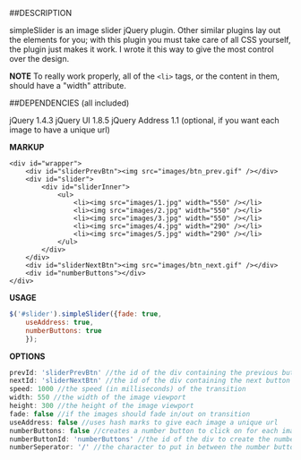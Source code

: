 ##DESCRIPTION

simpleSlider is an image slider jQuery plugin.  Other similar plugins lay out the elements for you; with this plugin you must take care of all CSS yourself, the plugin just makes it work.  I wrote it this way to give the most control over the design.

**NOTE**  To really work properly, all of the ```<li>``` tags, or the content in them, should have a "width" attribute.


##DEPENDENCIES (all included)

jQuery 1.4.3
jQuery UI 1.8.5
jQuery Address 1.1 (optional, if you want each image to have a unique url)


**MARKUP**
```
<div id="wrapper">
	<div id="sliderPrevBtn"><img src="images/btn_prev.gif" /></div>
	<div id="slider">
		<div id="sliderInner">
			<ul>
				<li><img src="images/1.jpg" width="550" /></li>
				<li><img src="images/2.jpg" width="550" /></li>
				<li><img src="images/3.jpg" width="550" /></li>
				<li><img src="images/4.jpg" width="290" /></li>
				<li><img src="images/5.jpg" width="290" /></li>
			</ul>
		</div>
	</div>
	<div id="sliderNextBtn"><img src="images/btn_next.gif" /></div>
	<div id="numberButtons"></div>
</div>	     
``` 

**USAGE**
``` javascript
$('#slider').simpleSlider({fade: true,
	useAddress: true,
	numberButtons: true
	});
```


**OPTIONS**
``` javascript
prevId: 'sliderPrevBtn' //the id of the div containing the previous button (back arrow)
nextId: 'sliderNextBtn' //the id of the div containing the next button (forward arrow)	
speed: 1000 //the speed (in milliseconds) of the transition
width: 550 //the width of the image viewport
height: 300 //the height of the image viewport
fade: false //if the images should fade in/out on transition 
useAddress: false //uses hash marks to give each image a unique url
numberButtons: false //creates a number button to click on for each image
numberButtonId: 'numberButtons' //the id of the div to create the numbers in
numberSeperator: '/' //the character to put in between the number buttons.  (e.g: 1 / 2 / 3)
```